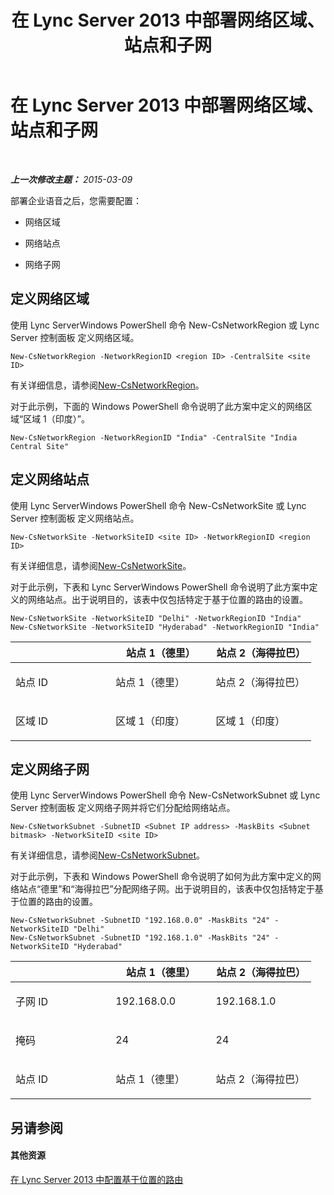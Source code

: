 ﻿---
title: 在 Lync Server 2013 中部署网络区域、站点和子网
TOCTitle: 在 Lync Server 2013 中部署网络区域、站点和子网
ms:assetid: c4b75601-3538-4d07-8d23-1ad90459ae48
ms:mtpsurl: https://technet.microsoft.com/zh-cn/library/JJ994067(v=OCS.15)
ms:contentKeyID: 52061116
ms.date: 05/19/2016
mtps_version: v=OCS.15
ms.translationtype: HT
---

# 在 Lync Server 2013 中部署网络区域、站点和子网

 

_**上一次修改主题：** 2015-03-09_

部署企业语音之后，您需要配置：

  - 网络区域

  - 网络站点

  - 网络子网

## 定义网络区域

使用 Lync ServerWindows PowerShell 命令 New-CsNetworkRegion 或 Lync Server 控制面板 定义网络区域。

    New-CsNetworkRegion -NetworkRegionID <region ID> -CentralSite <site ID>

有关详细信息，请参阅[New-CsNetworkRegion](new-csnetworkregion.md)。

对于此示例，下面的 Windows PowerShell 命令说明了此方案中定义的网络区域“区域 1（印度）”。

    New-CsNetworkRegion -NetworkRegionID "India" -CentralSite "India Central Site"


## 定义网络站点

使用 Lync ServerWindows PowerShell 命令 New-CsNetworkSite 或 Lync Server 控制面板 定义网络站点。

    New-CsNetworkSite -NetworkSiteID <site ID> -NetworkRegionID <region ID>

有关详细信息，请参阅[New-CsNetworkSite](new-csnetworksite.md)。

对于此示例，下表和 Lync ServerWindows PowerShell 命令说明了此方案中定义的网络站点。出于说明目的，该表中仅包括特定于基于位置的路由的设置。

    New-CsNetworkSite -NetworkSiteID "Delhi" -NetworkRegionID "India"
    New-CsNetworkSite -NetworkSiteID "Hyderabad" -NetworkRegionID "India"


<table>
<colgroup>
<col style="width: 33%" />
<col style="width: 33%" />
<col style="width: 33%" />
</colgroup>
<thead>
<tr class="header">
<th></th>
<th>站点 1（德里）</th>
<th>站点 2（海得拉巴）</th>
</tr>
</thead>
<tbody>
<tr class="odd">
<td><p>站点 ID</p></td>
<td><p>站点 1（德里）</p></td>
<td><p>站点 2（海得拉巴）</p></td>
</tr>
<tr class="even">
<td><p>区域 ID</p></td>
<td><p>区域 1（印度）</p></td>
<td><p>区域 1（印度）</p></td>
</tr>
</tbody>
</table>



## 定义网络子网

使用 Lync ServerWindows PowerShell 命令 New-CsNetworkSubnet 或 Lync Server 控制面板 定义网络子网并将它们分配给网络站点。

    New-CsNetworkSubnet -SubnetID <Subnet IP address> -MaskBits <Subnet bitmask> -NetworkSiteID <site ID>

有关详细信息，请参阅[New-CsNetworkSubnet](https://docs.microsoft.com/en-us/powershell/module/skype/New-CsNetworkSubnet)。

对于此示例，下表和 Windows PowerShell 命令说明了如何为此方案中定义的网络站点“德里”和“海得拉巴”分配网络子网。出于说明目的，该表中仅包括特定于基于位置的路由的设置。

    New-CsNetworkSubnet -SubnetID "192.168.0.0" -MaskBits "24" -NetworkSiteID "Delhi"
    New-CsNetworkSubnet -SubnetID "192.168.1.0" -MaskBits "24" -NetworkSiteID "Hyderabad"


<table>
<colgroup>
<col style="width: 33%" />
<col style="width: 33%" />
<col style="width: 33%" />
</colgroup>
<thead>
<tr class="header">
<th></th>
<th>站点 1（德里）</th>
<th>站点 2（海得拉巴）</th>
</tr>
</thead>
<tbody>
<tr class="odd">
<td><p>子网 ID</p></td>
<td><p>192.168.0.0</p></td>
<td><p>192.168.1.0</p></td>
</tr>
<tr class="even">
<td><p>掩码</p></td>
<td><p>24</p></td>
<td><p>24</p></td>
</tr>
<tr class="odd">
<td><p>站点 ID</p></td>
<td><p>站点 1（德里）</p></td>
<td><p>站点 2（海得拉巴）</p></td>
</tr>
</tbody>
</table>



## 另请参阅

#### 其他资源

[在 Lync Server 2013 中配置基于位置的路由](lync-server-2013-configuring-location-based-routing.md)

